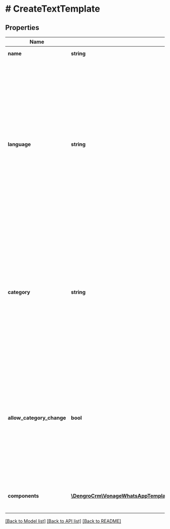 # # CreateTextTemplate

## Properties

Name | Type | Description | Notes
------------ | ------------- | ------------- | -------------
**name** | **string** | The name of the template |
**language** | **string** | The language of the template. The same template name can be used for multiple language versions. A list of supported languages is available in the [WhatsApp documentation](https://developers.facebook.com/docs/whatsapp/api/messages/message-templates/). Note: Adding new languages on *legacy* template categories has been disabled by Meta, see the documentation for [Language Variants](/messages/whatsapp-template-management/overview#language-variants) and [Categories](/messages/whatsapp-template-management/overview#template-categories) |
**category** | **string** | The required category of the template. The category determines what the template will be used for. Note: Adding new languages on *legacy* template categories has been disabled by Meta, see the documentation for [Language Variants](/messages/whatsapp-template-management/overview#language-variants) and [Categories](/messages/whatsapp-template-management/overview#template-categories) |
**allow_category_change** | **bool** | An optional parameter which, when set to &#x60;true&#x60;, can avoid template rejection due to mis-categorization. Including this parameter, with a value of &#x60;true&#x60;, will allow Meta to re-assign the template to a different category as appropriate. | [optional]
**components** | [**\DengroCrm\VonageWhatsAppTemplateManagement\Model\CreateTextTemplateComponentsInner[]**](CreateTextTemplateComponentsInner.md) | An array of objects representing the parts of the template itself. |

[[Back to Model list]](../../README.md#models) [[Back to API list]](../../README.md#endpoints) [[Back to README]](../../README.md)
